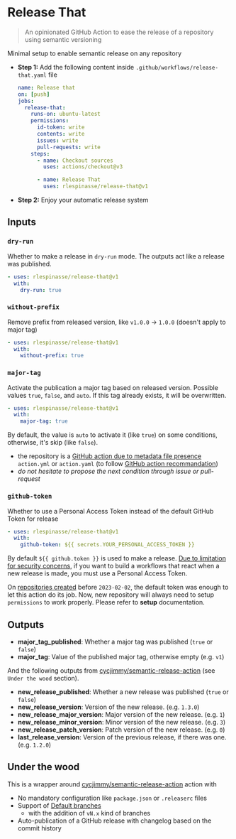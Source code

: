 # Release That

> An opinionated GitHub Action to ease the release of a repository using semantic versioning

Minimal setup to enable semantic release on any repository

- **Step 1:** Add the  following content inside `.github/workflows/release-that.yaml` file

  ```yaml
  name: Release that
  on: [push]
  jobs:
    release-that:
      runs-on: ubuntu-latest
      permissions:
        id-token: write
        contents: write
        issues: write
        pull-requests: write
      steps:
        - name: Checkout sources
          uses: actions/checkout@v3

        - name: Release That
          uses: rlespinasse/release-that@v1
  ```

- **Step 2:** Enjoy your automatic release system

## Inputs

### `dry-run`

Whether to make a release in `dry-run` mode. The outputs act like a release was published.

```yaml
- uses: rlespinasse/release-that@v1
  with:
    dry-run: true
```

### `without-prefix`

Remove prefix from released version, like `v1.0.0` -> `1.0.0` (doesn't apply to major tag)

```yaml
- uses: rlespinasse/release-that@v1
  with:
    without-prefix: true
```

### `major-tag`

Activate the publication a major tag based on released version. Possible values `true`, `false`, and `auto`.
If this tag already exists, it will be overwritten.

```yaml
- uses: rlespinasse/release-that@v1
  with:
    major-tag: true
```

By default, the value is `auto` to activate it (like `true`) on some conditions, otherwise, it's skip (like `false`).

- the repository is a [GitHub action due to metadata file presence][metadata-file] `action.yml` or `action.yaml` (to follow [GitHub action recommandation][action-versionning])
- _do not hesitate to propose the next condition through issue or pull-request_

### `github-token`

Whether to use a Personal Access Token instead of the default GitHub Token for release

```yaml
- uses: rlespinasse/release-that@v1
  with:
    github-token: ${{ secrets.YOUR_PERSONAL_ACCESS_TOKEN }}
```

By default `${{ github.token }}` is used to make a release.
[Due to limitation for security concerns][token-security], if you want to build a workflows that react when a new release is made, you must use a Personal Access Token.

On [repositories created][token-change] before `2023-02-02`, the default token was enough to let this action do its job.
Now, new repository will always need to setup `permissions` to work properly.
Please refer to **setup** documentation.

## Outputs

- **major_tag_published**: Whether a major tag was published (`true` or `false`)
- **major_tag**: Value of the published major tag, otherwise empty (e.g. `v1`)

And the following outputs from [cycjimmy/semantic-release-action][semantic-release] (see `Under the wood` section).

- **new_release_published**: Whether a new release was published (`true` or `false`)
- **new_release_version**: Version of the new release. (e.g. `1.3.0`)
- **new_release_major_version**: Major version of the new release. (e.g. `1`)
- **new_release_minor_version**: Minor version of the new release. (e.g. `3`)
- **new_release_patch_version**: Patch version of the new release. (e.g. `0`)
- **last_release_version**: Version of the previous release, if there was one. (e.g. `1.2.0`)

## Under the wood

This is a wrapper around [cycjimmy/semantic-release-action][semantic-release] action with

- No mandatory configuration like `package.json` or `.releaserc` files
- Support of [Default branches][default-branches]
  - with the addition of `vN.x` kind of branches
- Auto-publication of a GitHub release with changelog based on the commit history

[semantic-release]: https://github.com/cycjimmy/semantic-release-action
[default-branches]: https://github.com/cycjimmy/semantic-release-action#branches
[metadata-file]: https://docs.github.com/en/actions/creating-actions/metadata-syntax-for-github-actions
[action-versionning]: https://github.com/actions/toolkit/blob/master/docs/action-versioning.md#versioning
[token-security]: https://docs.github.com/en/actions/security-guides/automatic-token-authentication
[token-change]: https://github.blog/changelog/2023-02-02-github-actions-updating-the-default-github_token-permissions-to-read-only/
